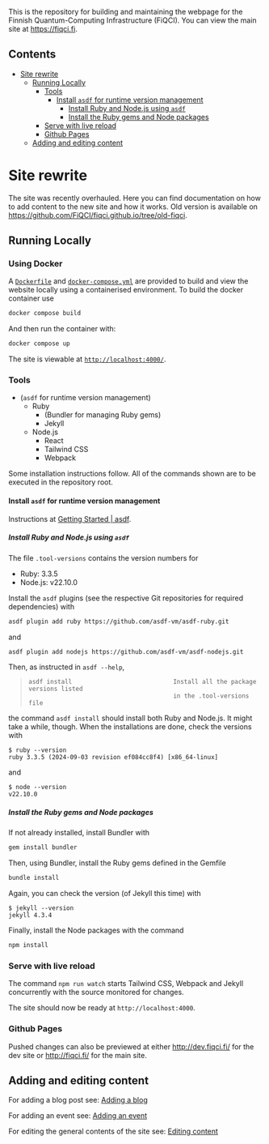 This is the repository for building and maintaining the webpage for the Finnish Quantum-Computing Infrastructure (FiQCI). You can view the main site at https://fiqci.fi.

## Contents
- [Site rewrite](#site-rewrite)
  - [Running Locally](#running-locally)
    - [Tools](#tools)
      - [Install `asdf` for runtime version management](#install-asdf-for-runtime-version-management)
        - [Install Ruby and Node.js using `asdf`](#install-ruby-and-nodejs-using-asdf)
        - [Install the Ruby gems and Node packages](#install-the-ruby-gems-and-node-packages)
    - [Serve with live reload](#serve-with-live-reload)
    - [Github Pages](#github-pages)
  - [Adding and editing content](#adding-and-editing-content)


# Site rewrite

The site was recently overhauled. Here you can find documentation on how to add content to the new site and how it works. Old version is available on https://github.com/FiQCI/fiqci.github.io/tree/old-fiqci.


## Running Locally

### Using Docker

A [`Dockerfile`](./Dockerfile) and [`docker-compose.yml`](./docker-compose.yml) are provided to build and view the website locally using a containerised environment. To build the docker container use 

```sh
docker compose build 
```

And then run the container with:

```sh
docker compose up
```

The site is viewable at [`http://localhost:4000/`](http://localhost:4000/). 


### Tools

- (`asdf` for runtime version management)
  - Ruby
    - (Bundler for managing Ruby gems)
    - Jekyll
  - Node.js
    - React
    - Tailwind CSS
    - Webpack

Some installation instructions follow. All of the commands shown are to be executed in the repository root.


#### Install `asdf` for runtime version management

Instructions at [Getting Started | asdf](https://asdf-vm.com/guide/getting-started.html).


##### Install Ruby and Node.js using `asdf`

The file `.tool-versions` contains the version numbers for
  - Ruby: 3.3.5
  - Node.js: v22.10.0
  
Install the `asdf` plugins (see the respective Git repositories for required dependencies) with

```bash
asdf plugin add ruby https://github.com/asdf-vm/asdf-ruby.git
```

and

```bash
asdf plugin add nodejs https://github.com/asdf-vm/asdf-nodejs.git
```

Then, as instructed in `asdf --help`,

> ```text
> asdf install                            Install all the package versions listed
>                                         in the .tool-versions file
> ```

the command `asdf install` should install both Ruby and Node.js. It might take a while, though. When the installations are done, check the versions with

```console
$ ruby --version
ruby 3.3.5 (2024-09-03 revision ef084cc8f4) [x86_64-linux]
```

and

```console
$ node --version
v22.10.0
```


##### Install the Ruby gems and Node packages

If not already installed, install Bundler with

```bash
gem install bundler
```

Then, using Bundler, install the Ruby gems defined in the Gemfile

```bash
bundle install
```

Again, you can check the version (of Jekyll this time) with

```console
$ jekyll --version 
jekyll 4.3.4
```

Finally, install the Node packages with the command

```bash
npm install
```


### Serve with live reload

The command `npm run watch` starts Tailwind CSS, Webpack and Jekyll concurrently with the source monitored for changes.

The site should now be ready at `http://localhost:4000`.

### Github Pages
Pushed changes can also be previewed at either http://dev.fiqci.fi/ for the dev site or http://fiqci.fi/ for the main site.

## Adding and editing content

For adding a blog post see: [Adding a blog](docs/blog_post.md)


For adding an event see: [Adding an event](docs/event.md)

For editing the general contents of the site see: [Editing content](docs/edit_or_add_content.md)